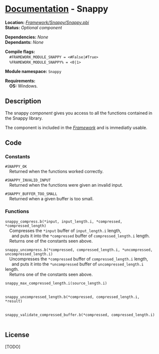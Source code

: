 # [Documentation](readme.md) - Snappy
<b>Location:</b> *[Framework/Snappy/Snappy.pbi](/Framework/Snappy/Snappy.pbi)*<br>
<b>Status:</b> *Optional component*<br>

<b>Dependencies:</b> *None*<br>
<b>Dependants:</b> *None*

<b>Compile flags:</b><br>
&emsp;`#FRAMEWORK_MODULE_SNAPPY = <#False|#True>`<br>
&emsp;`%FRAMEWORK_MODULE_SNAPPY% = <0|1>`</b>

<b>Module namespace:</b> `Snappy`

<b>Requirements:</b><br>
&emsp;<b>OS:</b> Windows.

## Description
The snappy *component* gives you access to all the functions contained in the Snappy library.

The component is included in the *[Framework](Framework.md)* and is immediatly usable.

## Code

### Constants

`#SNAPPY_OK`<br>
&emsp;Returned when the functions worked correctly.

`#SNAPPY_INVALID_INPUT`<br>
&emsp;Returned when the functions were given an invalid input.

`#SNAPPY_BUFFER_TOO_SMALL`<br>
&emsp;Returned when a given buffer is too small.


### Functions

`snappy_compress.b(*input, input_length.i, *compressed, *compressed_length)`<br>
&emsp;Compresses the `*input` buffer of `input_length.i` length,<br>
&emsp;&nbsp;&nbsp;and puts it into the `*compressed` buffer of `compressed_length.i` length.<br>
&emsp;Returns one of the constants seen above.

`snappy_uncompress.b(*compressed, compressed_length.i, *uncompressed, uncompressed_length.i)`<br>
&emsp;Uncompresses the `*compressed` buffer of `compressed_length.i` length,<br>
&emsp;&nbsp;&nbsp;and puts it into the `*uncompressed` buffer of `uncompressed_length.i` length.<br>
&emsp;Returns one of the constants seen above.

`snappy_max_compressed_length.i(source_length.i)`<br>
&emsp;

`snappy_uncompressed_length.b(*compressed, compressed_length.i, *result)`<br>
&emsp;

`snappy_validate_compressed_buffer.b(*compressed, compressed_length.i)`<br>
&emsp;

## License

[TODO]
